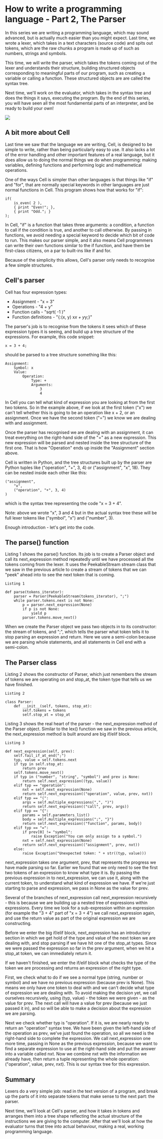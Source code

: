 # How to write a programming language - Part 2, The Parser

In this series we are writing a programming language, which may sound advanced,
but is actually much easier than you might expect.  Last time, we wrote a
lexer, which takes in a text characters (source code) and spits out tokens,
which are the raw chunks a program is made up of such as numbers, strings and
symbols.

This time, we will write the parser, which takes the tokens coming out of the
lexer and understands their structure, building structured objects
corresponding to meaningful parts of our program, such as creating a variable
or calling a function.  These structured objects are are called the syntax
tree.

Next time, we'll work on the evaluator, which takes in the syntax tree and does
the things it says, executing the program.  By the end of this series, you
will have seen all the most fundamental parts of an interpreter, and be ready
to build your own!

![](programming-language-parts.svg)


## A bit more about Cell

Last time we saw that the language we are writing, Cell, is designed to be
simple to write, rather than being particularly easy to use.  It also lacks a
lot of the error handling and other important features of a real language, but
it does allow us to doing the normal things we do when programming: making
variables, defining functions and performing logic and mathemetical operations.

One of the ways Cell is simpler than other languages is that things like "if"
and "for", that are normally special keywords in other languages are just
normal functions in Cell.  This program shows how that works for "if":

    if(
        is_even( 2 ),
        { print "Even!"; },
        { print "Odd."; }
    );

In Cell, "if" is a function that takes three arguments: a condition, a function
to call if the condition is true, and another to call otherwise.  By passing in
functions, we avoid needing a special keyword to decide which bit of code to
run.  This makes our parser simple, and it also means Cell programmers can
write their own functions similar to the if function, and have them be
first-class citizens, on a par to built-ins like if and for.

Because of the simplicity this allows, Cell's parser only needs to recognise
a few simple structures.

## Cell's parser

Cell has four expression types:

* Assignment - "x = 3"
* Operations - "4 + y"
* Function calls - "sqrt( -1 )"
* Function definitions - "{:(x, y) x*x + y*y;}"

The parser's job is to recognise from the tokens it sees which of these
expression types it is seeing, and build up a tree structure of the
expressions.  For example, this code snippet:

    x = 3 + 4;

should be parsed to a tree structure something like this:

    Assignment:
        Symbol: x
        Value:
            Operation:
                Type: +
                Arguments:
                    3
                    4

In Cell you can tell what kind of expression you are looking at from the first
two tokens.  So in the example above, if we look at the first token ("x") we
can't tell whether this is going to be an operation like x + 2, or an
assignment.  Once we have the second token ("=") we know we are dealing with
and assignment.

Once the parser has recognised we are dealing with an assignment, it can treat
everything on the right-hand side of the "=" as a new expression.  This new
expression will be parsed and nested inside the tree structure of the first
one.  That is how "Operation" ends up inside the "Assignment" section above.

Cell is written in Python, and the tree structures built up by the parser
are Python tuples like ("operation", "+", 3, 4) or ("assignment", "x", 18).
They can be nested inside each other like this:

    ("assignment",
        "x",
        ("operation", "+", 3, 4)
    )

which is the syntax tree representing the code "x = 3 + 4".

Note: above we wrote "x", 3 and 4 but in the actual syntax tree these will
be full lexer tokens like ("symbol", "x") and ("number", 3).

Enough introduction - let's get into the code.

## The parse() function

Listing 1 shows the parse() function.  Its job is to create a Parser
object and call its next_expression method repeatedly until we have processed
all the tokens coming from the lexer.  It uses the PeekableStream stream class
that we saw in the previous article to create a stream of tokens that we can
"peek" ahead into to see the next token that is coming.

    Listing 1

    def parse(tokens_iterator):
        parser = Parser(PeekableStream(tokens_iterator), ";")
        while parser.tokens.next is not None:
            p = parser.next_expression(None)
            if p is not None:
                yield p
            parser.tokens.move_next()

When we create the Parser object we pass two objects in to its constructor:
the stream of tokens, and ";", which tells the parser what token tells it to
stop parsing an expression and return.  Here we usre a semi-colon because we
are parsing whole statements, and all statements in Cell end with a semi-colon.

## The Parser class

Listing 2 shows the constructor of Parser, which just remembers the stream of
tokens we are operating on and stop_at, the token type that tells us we have
finished.

    Listing 2

    class Parser:
        def __init__(self, tokens, stop_at):
            self.tokens = tokens
            self.stop_at = stop_at

Listing 3 shows the real heart of the parser - the next_expression method
of the Parser object.  Similar to the lex() function we saw in the previous
article, the next_expression method is built around are big if/elif block.

    Listing 3

    def next_expression(self, prev):
        self.fail_if_at_end(";")
        typ, value = self.tokens.next
        if typ in self.stop_at:
            return prev
        self.tokens.move_next()
        if typ in ("number", "string", "symbol") and prev is None:
            return self.next_expression((typ, value))
        elif typ == "operation":
            nxt = self.next_expression(None)
            return self.next_expression(("operation", value, prev, nxt))
        elif typ == "(":
            args = self.multiple_expressions(",", ")")
            return self.next_expression(("call", prev, args))
        elif typ == "{":
            params = self.parameters_list()
            body = self.multiple_expressions(";", "}")
            return self.next_expression(("function", params, body))
        elif typ == "=":
            if prev[0] != "symbol":
                raise Exception("You can only assign to a symbol.")
            nxt = self.next_expression(None)
            return self.next_expression(("assignment", prev, nxt))
        else:
            raise Exception("Unexpected token: " + str((typ, value)))

next_expression takes one argument, prev, that represents the progress we have
made parsing so far.  Earlier we found that we only need to see the first two
tokens of an expression to know what type it is.  By passing the previous
expression in to next_expression, we can use it, along with the current token,
to understand what kind of expression we have.  If we're just starting to parse
and expression, we pass in None as the value for prev.

Several of the branches of next_expression call next_expression recursively -
this is because we are building up a nested tree of expressions within
expressions.  Every time we look for a sub-expression within an expression
(for example the "3 + 4" part of "x = 3 + 4") we call next_expression again,
and use the return value as part of the original expression we are
constructing.

Before we enter the big if/elif block, next_expression has an introductory
section in which we get hold of the type and value of the next token we are
dealing with, and stop parsing if we have hit one of the stop_at types.  Since
we were passed the expression so far in the prev argument, when we hit a
stop_at token, we can immediately return it.

If we haven't finished, we enter the if/elif block what checks the type of
the token we are processing and returns an expression of the right type.

First, we check what to do if we see a normal type (string, number or symbol)
and we have no previous expression (because prev is None).  This means we only
have one token to deal with and we can't decide what type of expression we are
dealing with.  To avoid making the decision yet, we call ourselves recursively,
using (typ, value) - the token we were given - as the value for prev.  The
next call will have a value for prev (because we just passed it in), and so
will be able to make a decision about the expression we are parsing.

Next we check whether typ is "operation".  If it is, we are nearly ready to
return an "operation" syntax tree.  We have been given the left-hand side of
the operation as prev, we've just found the operation, so all we need is the
right-hand side to complete the expression.  We call next_expression one more
time, passing in None as the previous expression, because we want to find a
separate expression to use at the right-hand side and put the answer into a
variable called nxt.  Now we combine nxt with the information we already have,
then return a tuple representing the whole operation: ("operation", value,
prev, nxt).  This is our syntax tree for this expression.






## Summary

Lexers do a very simple job: read in the text version of a program, and break
up the parts of it into separate tokens that make sense to the next part: the
parser.

Next time, we'll look at Cell's parser, and how it takes in tokens and arranges
them into a tree shape reflecting the actual structure of the instructions we
are giving to the computer.  After that we'll look at how the evaluator turns
that tree into actual behaviour, making a real, working programming language.
